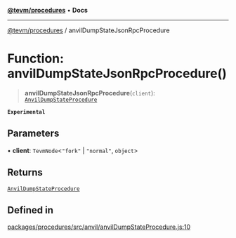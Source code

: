 [**@tevm/procedures**](../README.md) • **Docs**

***

[@tevm/procedures](../globals.md) / anvilDumpStateJsonRpcProcedure

# Function: anvilDumpStateJsonRpcProcedure()

> **anvilDumpStateJsonRpcProcedure**(`client`): [`AnvilDumpStateProcedure`](../type-aliases/AnvilDumpStateProcedure.md)

**`Experimental`**

## Parameters

• **client**: `TevmNode`\<`"fork"` \| `"normal"`, `object`\>

## Returns

[`AnvilDumpStateProcedure`](../type-aliases/AnvilDumpStateProcedure.md)

## Defined in

[packages/procedures/src/anvil/anvilDumpStateProcedure.js:10](https://github.com/evmts/tevm-monorepo/blob/main/packages/procedures/src/anvil/anvilDumpStateProcedure.js#L10)
